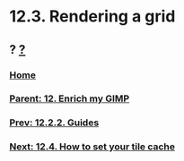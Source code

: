 # 12.3. Rendering a grid
## ? [?]()

### [Home](./00-home.md)
### [Parent: 12. Enrich my GIMP](12-00-enrich-my-gimp.md)
### [Prev: 12.2.2. Guides](./12-02-02-guides.md)
### [Next: 12.4. How to set your tile cache](./12-04-how-to-set-your-tile-cache.md)
